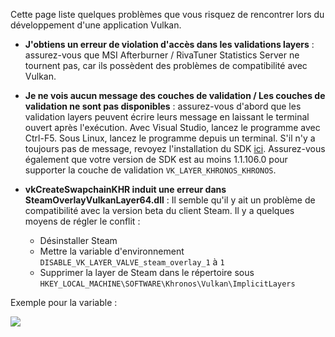 Cette page liste quelques problèmes que vous risquez de rencontrer lors du développement d'une application Vulkan.

* **J'obtiens un erreur de violation d'accès dans les validations layers** : assurez-vous que MSI Afterburner /
RivaTuner Statistics Server ne tournent pas, car ils possèdent des problèmes de compatibilité avec Vulkan.

* **Je ne vois aucun message des couches de validation / Les couches de validation ne sont pas disponibles** : assurez-vous d'abord que les validation layers peuvent
écrire leurs message en laissant le terminal ouvert après l'exécution. Avec Visual Studio, lancez le programme avec
Ctrl-F5. Sous Linux, lancez le programme depuis un terminal. S'il n'y a toujours pas de message, revoyez l'installation
du SDK [ici](https://vulkan.lunarg.com/doc/view/1.1.106.0/windows/getting_started.html#user-content-verify-the-installation). Assurez-vous également que votre version de SDK est au moins 1.1.106.0 pour supporter la couche de validation `VK_LAYER_KHRONOS_KHRONOS`.

* **vkCreateSwapchainKHR induit une erreur dans SteamOverlayVulkanLayer64.dll** : Il semble qu'il y ait un problème de
compatibilité avec la version beta du client Steam. Il y a quelques moyens de régler le conflit :
    * Désinstaller Steam
    * Mettre la variable d'environnement `DISABLE_VK_LAYER_VALVE_steam_overlay_1` à `1`
    * Supprimer la layer de Steam dans le répertoire sous `HKEY_LOCAL_MACHINE\SOFTWARE\Khronos\Vulkan\ImplicitLayers`

Exemple pour la variable :

![](/images/steam_layers_env.png)